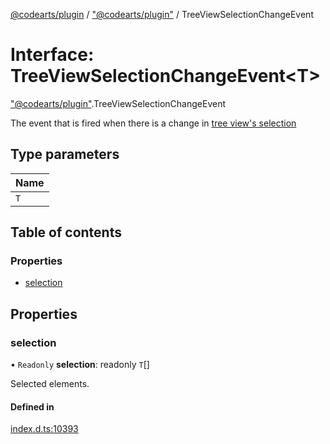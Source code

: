 [@codearts/plugin](../README.md) / ["@codearts/plugin"](../modules/_codearts_plugin_.md) / TreeViewSelectionChangeEvent

# Interface: TreeViewSelectionChangeEvent<T\>

["@codearts/plugin"](../modules/_codearts_plugin_.md).TreeViewSelectionChangeEvent

The event that is fired when there is a change in [tree view's selection](codearts_plugin_.TreeView.md#selection)

## Type parameters

| Name |
| :------ |
| `T` |

## Table of contents

### Properties

- [selection](codearts_plugin_.TreeViewSelectionChangeEvent.md#selection)

## Properties

### selection

• `Readonly` **selection**: readonly `T`[]

Selected elements.

#### Defined in

[index.d.ts:10393](https://github.com/huaweicloud/cloudide-plugin-api/blob/4d28848/index.d.ts#L10393)
